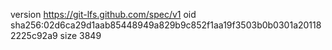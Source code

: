 version https://git-lfs.github.com/spec/v1
oid sha256:02d6ca29d1aab85448949a829b9c852f1aa19f3503b0b0301a201182225c92a9
size 3849

